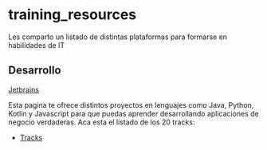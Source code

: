 # training_resources
Les comparto un listado de distintas plataformas para formarse en habilidades de IT

## Desarrollo

[Jetbrains](https://www.jetbrains.com/academy/ "Jetbrains Academy")

Esta pagina te ofrece distintos proyectos en lenguajes como Java, Python, Kotlin y Javascript para que puedas aprender desarrollando aplicaciones de negocio verdaderas.
Aca esta el listado de los 20 tracks:
  - [Tracks](https://hyperskill.org/tracks "Tracks by Jetbrains Academy")

